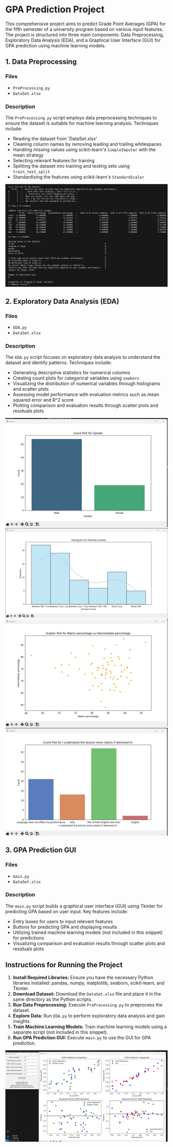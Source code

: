 <!DOCTYPE html>
<html>

<head>

</head>

<body>

  <h1>GPA Prediction Project</h1>

  <p>This comprehensive project aims to predict Grade Point Averages (GPA) for the fifth semester of a university program based on various input features. The project is structured into three main components: Data Preprocessing, Exploratory Data Analysis (EDA), and a Graphical User Interface (GUI) for GPA prediction using machine learning models.</p>

  <h2>1. Data Preprocessing</h2>

  <h3>Files</h3>
  <ul>
    <li><code>PreProcessing.py</code></li>
    <li><code>DataSet.xlsx</code></li>
  </ul>

  <h3>Description</h3>
  <p>The <code>PreProcessing.py</code> script employs data preprocessing techniques to ensure the dataset is suitable for machine learning analysis. Techniques include:</p>
  <ul>
    <li>Reading the dataset from 'DataSet.xlsx'</li>
    <li>Cleaning column names by removing leading and trailing whitespaces</li>
    <li>Handling missing values using scikit-learn's <code>SimpleImputer</code> with the mean strategy</li>
    <li>Selecting relevant features for training</li>
    <li>Splitting the dataset into training and testing sets using <code>train_test_split</code></li>
    <li>Standardizing the features using scikit-learn's <code>StandardScaler</code></li>
  </ul>

<img src="preprocessing2.jpg"  />


  <h2>2. Exploratory Data Analysis (EDA)</h2>

  <h3>Files</h3>
  <ul>
    <li><code>EDA.py</code></li>
    <li><code>DataSet.xlsx</code></li>
  </ul>

  <h3>Description</h3>
  <p>The <code>EDA.py</code> script focuses on exploratory data analysis to understand the dataset and identify patterns. Techniques include:</p>
  <ul>
    <li>Generating descriptive statistics for numerical columns</li>
    <li>Creating count plots for categorical variables using <code>seaborn</code></li>
    <li>Visualizing the distribution of numerical variables through histograms and scatter plots</li>
    <li>Assessing model performance with evaluation metrics such as mean squared error and R^2 score</li>
    <li>Plotting comparison and evaluation results through scatter plots and residuals plots</li>
  </ul>

<img src="EDA1.jpg" />
<img src="eda2.jpg" />
<img src="eda3.jpg" />
<img src="eda4.jpg" />

  <h2>3. GPA Prediction GUI</h2>

  <h3>Files</h3>
  <ul>
    <li><code>main.py</code></li>
    <li><code>DataSet.xlsx</code></li>
  </ul>

  <h3>Description</h3>
  <p>The <code>main.py</code> script builds a graphical user interface (GUI) using Tkinter for predicting GPA based on user input. Key features include:</p>
  <ul>
    <li>Entry boxes for users to input relevant features</li>
    <li>Buttons for predicting GPA and displaying results</li>
    <li>Utilizing trained machine learning models (not included in this snippet) for predictions</li>
    <li>Visualizing comparison and evaluation results through scatter plots and residuals plots</li>
  </ul>


  <h2>Instructions for Running the Project</h2>

  <ol>
    <li><strong>Install Required Libraries:</strong> Ensure you have the necessary Python libraries installed: pandas, numpy, matplotlib, seaborn, scikit-learn, and Tkinter.</li>
    <li><strong>Download Dataset:</strong> Download the <code>DataSet.xlsx</code> file and place it in the same directory as the Python scripts.</li>
    <li><strong>Run Data Preprocessing:</strong> Execute <code>PreProcessing.py</code> to preprocess the dataset.</li>
    <li><strong>Explore Data:</strong> Run <code>EDA.py</code> to perform exploratory data analysis and gain insights.</li>
    <li><strong>Train Machine Learning Models:</strong> Train machine learning models using a separate script (not included in this snippet).</li>
    <li><strong>Run GPA Prediction GUI:</strong> Execute <code>main.py</code> to use the GUI for GPA prediction.</li>
  </ol>

  <img src="main.jpg" />

</body>

</html>
